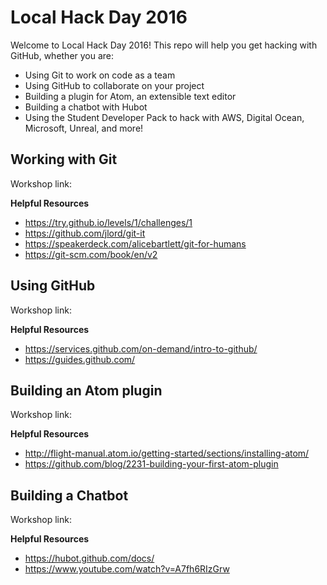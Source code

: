 # Local Hack Day 2016

Welcome to Local Hack Day 2016! This repo will help you get hacking with GitHub, whether you are:
- Using Git to work on code as a team
- Using GitHub to collaborate on your project
- Building a plugin for Atom, an extensible text editor
- Building a chatbot with Hubot
- Using the Student Developer Pack to hack with AWS, Digital Ocean, Microsoft, Unreal, and more! 

## Working with Git

Workshop link:

**Helpful Resources**
- https://try.github.io/levels/1/challenges/1
- https://github.com/jlord/git-it
- https://speakerdeck.com/alicebartlett/git-for-humans
- https://git-scm.com/book/en/v2

## Using GitHub

Workshop link:

**Helpful Resources**
- https://services.github.com/on-demand/intro-to-github/
- https://guides.github.com/

## Building an Atom plugin

Workshop link:

**Helpful Resources**
- http://flight-manual.atom.io/getting-started/sections/installing-atom/
- https://github.com/blog/2231-building-your-first-atom-plugin


## Building a Chatbot

Workshop link:

**Helpful Resources** 
- https://hubot.github.com/docs/
- https://www.youtube.com/watch?v=A7fh6RIzGrw

